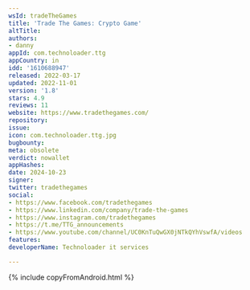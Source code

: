 ```yaml
---
wsId: tradeTheGames
title: 'Trade The Games: Crypto Game'
altTitle: 
authors:
- danny
appId: com.technoloader.ttg
appCountry: in
idd: '1610688947'
released: 2022-03-17
updated: 2022-11-01
version: '1.8'
stars: 4.9
reviews: 11
website: https://www.tradethegames.com/
repository: 
issue: 
icon: com.technoloader.ttg.jpg
bugbounty: 
meta: obsolete
verdict: nowallet
appHashes: 
date: 2024-10-23
signer: 
twitter: tradethegames
social:
- https://www.facebook.com/tradethegames
- https://www.linkedin.com/company/trade-the-games
- https://www.instagram.com/tradethegames
- https://t.me/TTG_announcements
- https://www.youtube.com/channel/UC0KnTuQwGX0jNTkQYhVswfA/videos
features: 
developerName: Technoloader it services

---
```


{% include copyFromAndroid.html %}
